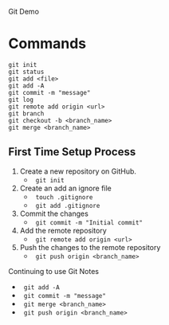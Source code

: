 Git Demo

# Commands

```
git init
git status
git add <file>
git add -A 
git commit -m "message"
git log
git remote add origin <url>
git branch
git checkout -b <branch_name>
git merge <branch_name>
``` 

## First Time Setup Process

1. Create a new repository on GitHub.
    - ``` git init```
2. Create an add an ignore file
   - ``` touch .gitignore```
   - ``` git add .gitignore```
3. Commit the changes
   - ``` git commit -m "Initial commit"```
4. Add the remote repository
   - ``` git remote add origin <url>```
5. Push the changes to the remote repository
   - ``` git push origin <branch_name>```

Continuing to use Git Notes
   - ``` git add -A```
   - ``` git commit -m "message"```
   - ``` git merge <branch_name>```
   - ``` git push origin <branch_name>```

